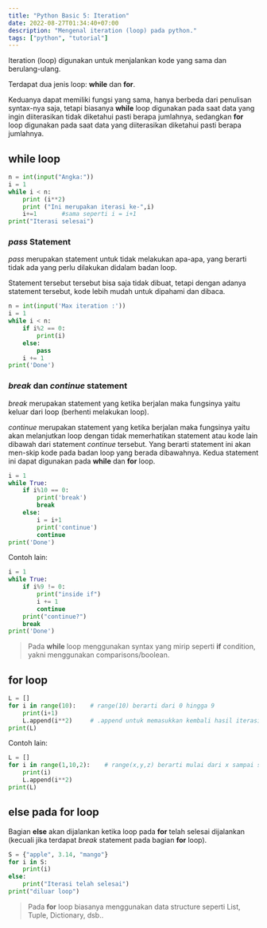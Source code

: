 ```yaml
---
title: "Python Basic 5: Iteration"
date: 2022-08-27T01:34:40+07:00
description: "Mengenal iteration (loop) pada python."
tags: ["python", "tutorial"]
---
```


Iteration (loop) digunakan untuk menjalankan kode yang sama dan berulang-ulang.  

Terdapat dua jenis loop: **while** dan **for**.

Keduanya dapat memiliki fungsi yang sama, hanya berbeda dari penulisan syntax-nya saja, tetapi biasanya **while** loop digunakan pada saat data yang ingin diiterasikan tidak diketahui pasti berapa jumlahnya, sedangkan **for** loop digunakan pada saat data yang diiterasikan diketahui pasti berapa jumlahnya.  

## **while** loop   

```python
n = int(input("Angka:"))
i = 1
while i < n:
    print (i**2)
    print ("Ini merupakan iterasi ke-",i)
    i+=1       #sama seperti i = i+1
print("Iterasi selesai")
```  

### *pass* Statement  

*pass* merupakan statement untuk tidak melakukan apa-apa, yang berarti tidak ada yang perlu dilakukan didalam badan loop.  

Statement tersebut tersebut bisa saja tidak dibuat, tetapi dengan adanya statement tersebut, kode lebih mudah untuk dipahami dan dibaca.  

```python
n = int(input('Max iteration :'))
i = 1
while i < n:
    if i%2 == 0:
        print(i)
    else:
        pass
    i += 1
print('Done')
```  

### *break* dan *continue* statement

*break* merupakan statement yang ketika berjalan maka fungsinya yaitu keluar dari loop (berhenti melakukan loop).

*continue* merupakan statement yang ketika berjalan maka fungsinya yaitu akan melanjutkan loop dengan tidak memerhatikan statement atau kode lain dibawah dari statement *continue* tersebut. Yang berarti statement ini akan men-skip kode pada badan loop yang berada dibawahnya. Kedua statement ini dapat digunakan pada **while** dan **for** loop.  

```python
i = 1
while True:
    if i%10 == 0:
        print('break')
        break
    else:
        i = i+1
        print('continue')
        continue
print('Done')
```  

Contoh lain:  

```python
i = 1
while True:
    if i%9 != 0:
        print("inside if")
        i += 1
        continue
    print("continue?")
    break
print('Done')
```

> Pada **while** loop menggunakan syntax yang mirip seperti **if** condition, yakni menggunakan comparisons/boolean.

## **for** loop  

```python
L = []
for i in range(10):    # range(10) berarti dari 0 hingga 9
    print(i+1)
    L.append(i**2)     # .append untuk memasukkan kembali hasil iterasi kedalam list diatasnya (sebelum iterasi)
print(L)
```

Contoh lain:

```python
L = []
for i in range(1,10,2):    # range(x,y,z) berarti mulai dari x sampai sebelum y, dan dengan interval z
    print(i)
    L.append(i**2)
print(L)
```  

## **else** pada **for** loop  

Bagian **else** akan dijalankan ketika loop pada **for** telah selesai dijalankan (kecuali jika terdapat *break* statement pada bagian **for** loop).  

```python
S = {"apple", 3.14, "mango"}
for i in S:
    print(i)
else:
    print("Iterasi telah selesai")
print("diluar loop")
```

> Pada **for** loop biasanya menggunakan data structure seperti List, Tuple, Dictionary, dsb..
